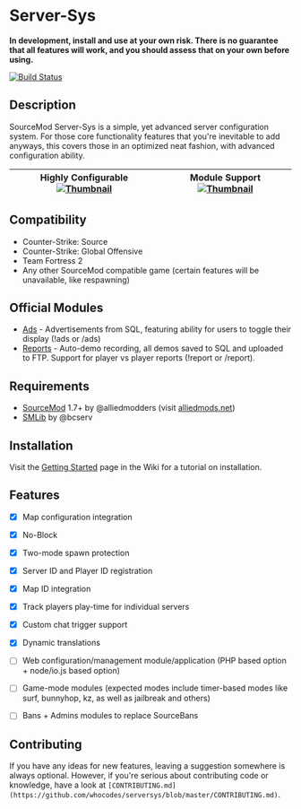 # Server-Sys
**In development, install and use at your own risk. There is no guarantee that all features will work, and you should assess that on your own before using.**

[![Build Status](https://travis-ci.org/whocodes/serversys.svg?branch=master)](https://travis-ci.org/whocodes/serversys)

## Description
SourceMod Server-Sys is a simple, yet advanced server configuration system. For those core functionality features that you're inevitable to add anyways, this covers those in an optimized neat fashion, with advanced configuration ability.

| Highly Configurable [![Thumbnail](http://whocodes.pw/ss/2015-07-02_23-33-40-thumbnail.jpg)](http://whocodes.pw/ss/2015-07-02_23-33-40.png) | Module Support [![Thumbnail](http://whocodes.pw/ss/2015-07-02_23-55-43.png)](http://whocodes.pw/ss/2015-07-02_23-52-14.png) |
|:------------------------------------------------------------------------------------------------------------------------------------------:|:---------------------------------------------------------------------------------------------------------------------------:|

## Compatibility
* Counter-Strike: Source
* Counter-Strike: Global Offensive
* Team Fortress 2
* Any other SourceMod compatible game (certain features will be unavailable, like respawning)

## Official Modules
* [Ads](#) - Advertisements from SQL, featuring ability for users to toggle their display (!ads or /ads)
* [Reports](https://github.com/whocodes/serversys-reports) - Auto-demo recording, all demos saved to SQL and uploaded to FTP. Support for player vs player reports (!report or /report).

## Requirements
* [SourceMod](https://github.com/alliedmodders/sourcemod) 1.7+ by @alliedmodders (visit [alliedmods.net](http://alliedmods.net))
* [SMLib](http://github.com/bcserv/smlib/) by @bcserv

## Installation
Visit the [Getting Started](https://github.com/whocodes/serversys/wiki/Getting-Started) page in the Wiki for a tutorial on installation.

## Features
* [x] Map configuration integration
* [x] No-Block
* [x] Two-mode spawn protection
* [x] Server ID and Player ID registration
* [x] Map ID integration
* [x] Track players play-time for individual servers
* [x] Custom chat trigger support
* [x] Dynamic translations
* [ ] Web configuration/management module/application (PHP based option + node/io.js based option)
* [ ] Game-mode modules (expected modes include timer-based modes like surf, bunnyhop, kz, as well as jailbreak and others)
* [ ] Bans + Admins modules to replace SourceBans


## Contributing
If you have any ideas for new features, leaving a suggestion somewhere is always optional. However, if you're serious about contributing code or knowledge, have a look at `[CONTRIBUTING.md](https://github.com/whocodes/serversys/blob/master/CONTRIBUTING.md)`.
